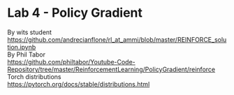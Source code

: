 # Lab 4 - Policy Gradient
By wits student<br>
https://github.com/andrecianflone/rl_at_ammi/blob/master/REINFORCE_solution.ipynb <br>
By Phil Tabor<br>
https://github.com/philtabor/Youtube-Code-Repository/tree/master/ReinforcementLearning/PolicyGradient/reinforce
Torch distributions<br>
https://pytorch.org/docs/stable/distributions.html
